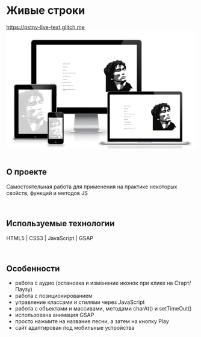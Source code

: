 <h1> Живые строки </h1>
<a href="https://pstnv-live-text.glitch.me/"> https://pstnv-live-text.glitch.me </a>

<div align="center">
  <img src="src/preview.png">
</div>
<br>

<h2>О проекте</h2>
<p> Самостоятельная работа для применения на практике некоторых свойств, функций и методов JS </p>
<br>

<h2>Используемые технологии</h2>
<p> HTML5 | CSS3 | JavaScript | GSAP</p>
<br>

<h2>Особенности</h2>
<ul>
  <li> работа с аудио (остановка и изменение иконок при клике на Старт/ Паузу) </li>
  <li> работа с позиционированием </li>
  <li> управление классами и стилями через JavaScript </li>
  <li> работа с объектами и массивами, методами charAt() и setTimeOut() </li>
  <li> использована анимация GSAP </li>
  <li> просто нажмите на название песни, а затем на кнопку Play </li>
  <li> сайт адаптирован под мобильные устройства </li>
</ul>
